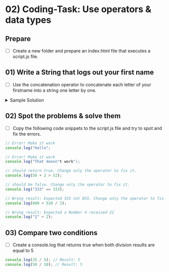 # 02) Coding-Task: Use operators & data types

## Prepare

- [ ] Create a new folder and prepare an index.html file that executes a script.js file.

## 01) Write a String that logs out your first name

- [ ] Use the concatenation operator to concatenate each letter of your firstname into a string one letter by one.
<details>
  <summary>Sample Solution</summary>
  
  ```js
  console.log("M" + "a" + "x");
  ```
</details>

## 02) Spot the problems & solve them

- [ ] Copy the following code snippets to the script.js file and try to spot and fix the errors.

```js
// Error! Make it work
console.log("Hallo";
```

```js
// Error! Make it work
console.log("That doesn"t work");
```

```js
// should return true. Change only the operator to fix it.
console.log(50 + 2 > 52);
```

```js
// should be false. Change only the operator to fix it.
console.log("333" == 333);
```

```js
// Wrong result: Expected 555 not 855. Change only the operator to fix it.
console.log(600 + 510 / 2);
```

```js
// Wrong result: Expected a Number 4 received 22
console.log("2" + 2);
```

## 03) Compare two conditions

- [ ] Create a console.log that returns true when both division results are equal to 5

```js
console.log(25 / 5); // Result: 5
console.log(50 / 10); // Result: 5
```
